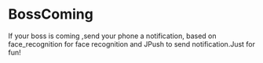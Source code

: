 # BossComing
If your boss is coming ,send your phone a notification, based on face_recognition for face recognition and JPush to send notification.Just for fun!
